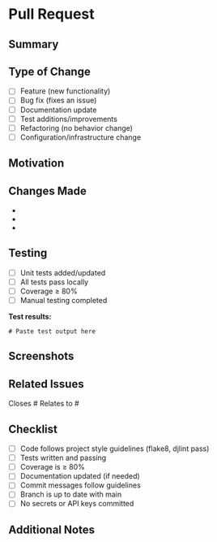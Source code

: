 # Pull Request

## Summary

<!-- Brief description of what this PR does -->

## Type of Change

<!-- Check the type(s) that apply -->

- [ ] Feature (new functionality)
- [ ] Bug fix (fixes an issue)
- [ ] Documentation update
- [ ] Test additions/improvements
- [ ] Refactoring (no behavior change)
- [ ] Configuration/infrastructure change

## Motivation

<!-- Why is this change needed? What problem does it solve? -->

## Changes Made

<!-- List the key changes in this PR -->

-
-
-

## Testing

<!-- How was this tested? -->

- [ ] Unit tests added/updated
- [ ] All tests pass locally
- [ ] Coverage ≥ 80%
- [ ] Manual testing completed

**Test results:**
```
# Paste test output here
```

## Screenshots

<!-- If this includes UI changes, add screenshots here -->

## Related Issues

<!-- Link to related issues -->

Closes #
Relates to #

## Checklist

<!-- Verify all items before submitting -->

- [ ] Code follows project style guidelines (flake8, djlint pass)
- [ ] Tests written and passing
- [ ] Coverage is ≥ 80%
- [ ] Documentation updated (if needed)
- [ ] Commit messages follow guidelines
- [ ] Branch is up to date with main
- [ ] No secrets or API keys committed

## Additional Notes

<!-- Any additional information for reviewers -->
